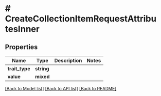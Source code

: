 # # CreateCollectionItemRequestAttributesInner

## Properties

Name | Type | Description | Notes
------------ | ------------- | ------------- | -------------
**trait_type** | **string** |  |
**value** | **mixed** |  |

[[Back to Model list]](../../README.md#models) [[Back to API list]](../../README.md#endpoints) [[Back to README]](../../README.md)
